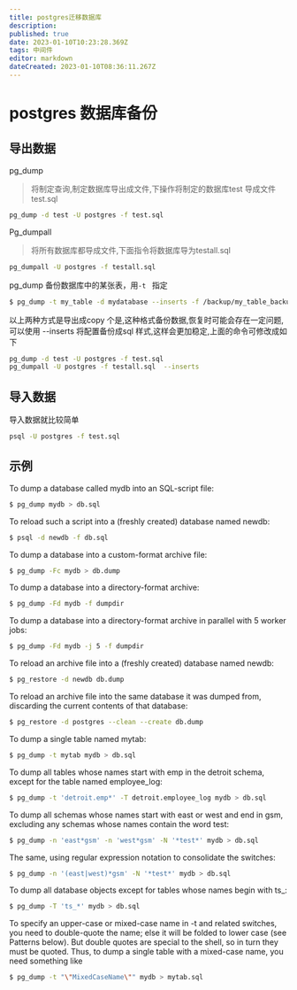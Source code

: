 ```yaml
---
title: postgres迁移数据库
description: 
published: true
date: 2023-01-10T10:23:28.369Z
tags: 中间件
editor: markdown
dateCreated: 2023-01-10T08:36:11.267Z
---
```


# postgres 数据库备份

## 导出数据

pg_dump 

> 将制定查询,制定数据库导出成文件,下操作将制定的数据库test 导成文件test.sql

```bash
pg_dump -d test -U postgres -f test.sql
```



Pg_dumpall 

> 将所有数据库都导成文件,下面指令将数据库导为testall.sql

```bash
pg_dumpall -U postgres -f testall.sql 
```



pg_dump 备份数据库中的某张表，用`-t ` 指定

```bash
$ pg_dump -t my_table -d mydatabase --inserts -f /backup/my_table_backup.sql 
```

 

以上两种方式是导出成copy 个是,这种格式备份数据,恢复时可能会存在一定问题,可以使用 --inserts 将配置备份成sql 样式,这样会更加稳定,上面的命令可修改成如下

```bash
pg_dump -d test -U postgres -f test.sql
pg_dumpall -U postgres -f testall.sql  --inserts
```



## 导入数据

导入数据就比较简单

```bash
psql -U postgres -f test.sql 
```


## 示例
To dump a database called mydb into an SQL-script file:
```bash
$ pg_dump mydb > db.sql
```
To reload such a script into a (freshly created) database named newdb:
```bash
$ psql -d newdb -f db.sql
```
To dump a database into a custom-format archive file:
```bash
$ pg_dump -Fc mydb > db.dump
```
To dump a database into a directory-format archive:
```bash
$ pg_dump -Fd mydb -f dumpdir
```
To dump a database into a directory-format archive in parallel with 5 worker jobs:
```bash
$ pg_dump -Fd mydb -j 5 -f dumpdir
```
To reload an archive file into a (freshly created) database named newdb:
```bash
$ pg_restore -d newdb db.dump
```
To reload an archive file into the same database it was dumped from, discarding the current contents of that database:
```bash
$ pg_restore -d postgres --clean --create db.dump
```
To dump a single table named mytab:
```bash
$ pg_dump -t mytab mydb > db.sql
```
To dump all tables whose names start with emp in the detroit schema, except for the table named employee_log:
```bash
$ pg_dump -t 'detroit.emp*' -T detroit.employee_log mydb > db.sql
```
To dump all schemas whose names start with east or west and end in gsm, excluding any schemas whose names contain the word test:
```bash
$ pg_dump -n 'east*gsm' -n 'west*gsm' -N '*test*' mydb > db.sql
```
The same, using regular expression notation to consolidate the switches:
```bash
$ pg_dump -n '(east|west)*gsm' -N '*test*' mydb > db.sql
```
To dump all database objects except for tables whose names begin with ts_:
```bash
$ pg_dump -T 'ts_*' mydb > db.sql
```
To specify an upper-case or mixed-case name in -t and related switches, you need to double-quote the name; else it will be folded to lower case (see Patterns below). But double quotes are special to the shell, so in turn they must be quoted. Thus, to dump a single table with a mixed-case name, you need something like
```bash
$ pg_dump -t "\"MixedCaseName\"" mydb > mytab.sql
```
